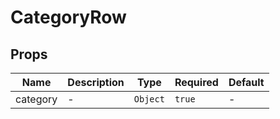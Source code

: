 # CategoryRow

## Props

<!-- @vuese:CategoryRow:props:start -->
|Name|Description|Type|Required|Default|
|---|---|---|---|---|
|category|-|`Object`|`true`|-|

<!-- @vuese:CategoryRow:props:end -->


